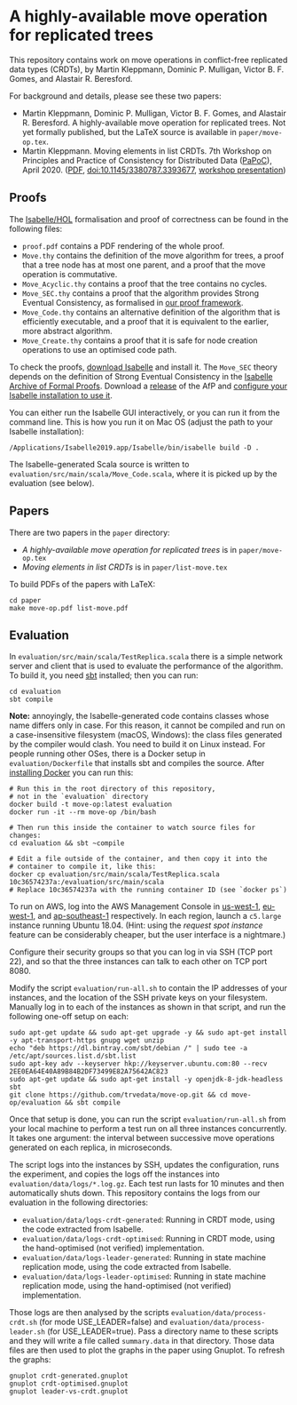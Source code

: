A highly-available move operation for replicated trees
======================================================

This repository contains work on move operations in conflict-free replicated data types (CRDTs),
by Martin Kleppmann, Dominic P. Mulligan, Victor B. F. Gomes, and Alastair R. Beresford.

For background and details, please see these two papers:

* Martin Kleppmann, Dominic P. Mulligan, Victor B. F. Gomes, and Alastair R. Beresford.
  A highly-available move operation for replicated trees.
  Not yet formally published, but the LaTeX source is available in `paper/move-op.tex`.
* Martin Kleppmann. Moving elements in list CRDTs. 7th Workshop on Principles and Practice
  of Consistency for Distributed Data ([PaPoC](https://papoc-workshop.github.io/2020/)), April 2020.
  ([PDF](https://martin.kleppmann.com/papers/list-move-papoc20.pdf),
  [doi:10.1145/3380787.3393677](https://dl.acm.org/doi/abs/10.1145/3380787.3393677),
  [workshop presentation](https://martin.kleppmann.com/2020/04/27/papoc-list-move.html))


Proofs
------

The [Isabelle/HOL](http://isabelle.in.tum.de/) formalisation and proof of correctness can be found
in the following files:

* `proof.pdf` contains a PDF rendering of the whole proof.
* `Move.thy` contains the definition of the move algorithm for trees, a proof that a tree node
  has at most one parent, and a proof that the move operation is commutative.
* `Move_Acyclic.thy` contains a proof that the tree contains no cycles.
* `Move_SEC.thy` contains a proof that the algorithm provides Strong Eventual Consistency,
  as formalised in [our proof framework](https://dl.acm.org/doi/10.1145/3133933).
* `Move_Code.thy` contains an alternative definition of the algorithm that is efficiently
  executable, and a proof that it is equivalent to the earlier, more abstract algorithm.
* `Move_Create.thy` contains a proof that it is safe for node creation operations to use an
  optimised code path.

To check the proofs, [download Isabelle](https://isabelle.in.tum.de/) and install it.
The `Move_SEC` theory depends on the definition of Strong Eventual Consistency in the
[Isabelle Archive of Formal Proofs](https://www.isa-afp.org/entries/CRDT.html). Download a
[release](https://www.isa-afp.org/download.html) of the AfP and
[configure your Isabelle installation to use it](https://www.isa-afp.org/using.html).

You can either run the Isabelle GUI interactively, or you can run it from the command line.
This is how you run it on Mac OS (adjust the path to your Isabelle installation):

    /Applications/Isabelle2019.app/Isabelle/bin/isabelle build -D .

The Isabelle-generated Scala source is written to `evaluation/src/main/scala/Move_Code.scala`,
where it is picked up by the evaluation (see below).


Papers
------

There are two papers in the `paper` directory:

* *A highly-available move operation for replicated trees* is in `paper/move-op.tex`
* *Moving elements in list CRDTs* is in `paper/list-move.tex`

To build PDFs of the papers with LaTeX: 

    cd paper
    make move-op.pdf list-move.pdf


Evaluation
----------

In `evaluation/src/main/scala/TestReplica.scala` there is a simple network server and client
that is used to evaluate the performance of the algorithm. To build it, you need
[sbt](https://www.scala-sbt.org/) installed; then you can run:

    cd evaluation
    sbt compile

**Note:** annoyingly, the Isabelle-generated code contains classes whose name differs only in
case. For this reason, it cannot be compiled and run on a case-insensitive filesystem (macOS,
Windows): the class files generated by the compiler would clash. You need to build it on Linux
instead. For people running other OSes, there is a Docker setup in `evaluation/Dockerfile`
that installs sbt and compiles the source. After
[installing Docker](https://www.docker.com/get-started) you can run this:

    # Run this in the root directory of this repository,
    # not in the `evaluation` directory
    docker build -t move-op:latest evaluation
    docker run -it --rm move-op /bin/bash

    # Then run this inside the container to watch source files for changes:
    cd evaluation && sbt ~compile

    # Edit a file outside of the container, and then copy it into the
    # container to compile it, like this:
    docker cp evaluation/src/main/scala/TestReplica.scala 10c36574237a:/evaluation/src/main/scala
    # Replace 10c36574237a with the running container ID (see `docker ps`)

To run on AWS, log into the AWS Management Console in
[us-west-1](https://us-west-1.console.aws.amazon.com/console/home?region=us-west-1),
[eu-west-1](https://eu-west-1.console.aws.amazon.com/console/home?region=eu-west-1), and
[ap-southeast-1](https://ap-southeast-1.console.aws.amazon.com/console/home?region=ap-southeast-1) respectively.
In each region, launch a `c5.large` instance running Ubuntu 18.04.
(Hint: using the *request spot instance* feature can be considerably cheaper,
but the user interface is a nightmare.)

Configure their security groups so that you can log in via SSH (TCP port 22),
and so that the three instances can talk to each other on TCP port 8080.

Modify the script `evaluation/run-all.sh` to contain the IP addresses of your
instances, and the location of the SSH private keys on your filesystem.
Manually log in to each of the instances as shown in that script, and run the
following one-off setup on each:

    sudo apt-get update && sudo apt-get upgrade -y && sudo apt-get install -y apt-transport-https gnupg wget unzip
    echo "deb https://dl.bintray.com/sbt/debian /" | sudo tee -a /etc/apt/sources.list.d/sbt.list
    sudo apt-key adv --keyserver hkp://keyserver.ubuntu.com:80 --recv 2EE0EA64E40A89B84B2DF73499E82A75642AC823
    sudo apt-get update && sudo apt-get install -y openjdk-8-jdk-headless sbt
    git clone https://github.com/trvedata/move-op.git && cd move-op/evaluation && sbt compile

Once that setup is done, you can run the script `evaluation/run-all.sh` from
your local machine to perform a test run on all three instances concurrently.
It takes one argument: the interval between successive move operations generated
on each replica, in microseconds.

The script logs into the instances by SSH, updates the configuration, runs the
experiment, and copies the logs off the instances into `evaluation/data/logs/*.log.gz`.
Each test run lasts for 10 minutes and then automatically shuts down. This
repository contains the logs from our evaluation in the following directories:

* `evaluation/data/logs-crdt-generated`: Running in CRDT mode, using the code
  extracted from Isabelle.
* `evaluation/data/logs-crdt-optimised`: Running in CRDT mode, using the
  hand-optimised (not verified) implementation.
* `evaluation/data/logs-leader-generated`: Running in state machine replication
  mode, using the code extracted from Isabelle.
* `evaluation/data/logs-leader-optimised`: Running in state machine replication
  mode, using the hand-optimised (not verified) implementation.

Those logs are then analysed by the scripts `evaluation/data/process-crdt.sh`
(for mode USE_LEADER=false) and `evaluation/data/process-leader.sh` (for
USE_LEADER=true). Pass a directory name to these scripts and they will write a
file called `summary.data` in that directory. Those data files are then used
to plot the graphs in the paper using Gnuplot. To refresh the graphs:

    gnuplot crdt-generated.gnuplot
    gnuplot crdt-optimised.gnuplot
    gnuplot leader-vs-crdt.gnuplot
